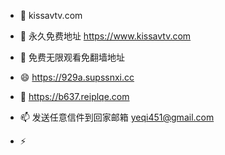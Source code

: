 - 👋 kissavtv.com
- 👀 永久免费地址 https://www.kissavtv.com
- 🌱 免费无限观看免翻墙地址  
- 😄 https://929a.supssnxi.cc
- 💞️ https://b637.reiplqe.com
- 📫 发送任意信件到回家邮箱 yeqi451@gmail.com
 
- ⚡ 

<!---
kissav68/kissav68 is a ✨ special ✨ repository because its `README.md` (this file) appears on your GitHub profile.
You can click the Preview link to take a look at your changes.
--->
